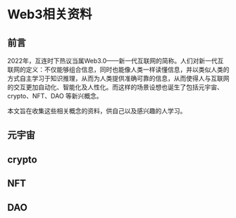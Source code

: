 # Web3相关资料


## 前言

2022年，互连时下热议当属Web3.0——新一代互联网的简称。人们对新一代互联网的定义：不仅能够组合信息，同时也能像人类一样读懂信息，并以类似人类的方式自主学习于知识推理，从而为人类提供准确可靠的信息，从而使得人与互联网的交互更加自动化、智能化及人性化。而这样的场景设想也诞生了包括元宇宙、crypto、NFT、DAO 等新兴概念。

本文旨在收集这些相关概念的资料，供自己以及感兴趣的人学习。

## 元宇宙

## crypto

## NFT

## DAO
